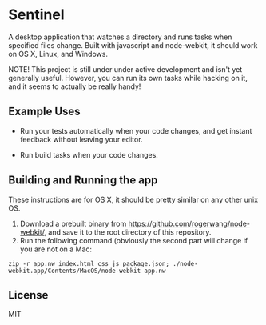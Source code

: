 Sentinel
========

A desktop application that watches a directory and runs tasks when
specified files change. Built with javascript and node-webkit, it should
work on OS X, Linux, and Windows.

NOTE! This project is still under under active development and isn't yet
generally useful. However, you can run its own tasks while hacking on it,
and it seems to actually be really handy!


Example Uses
------------

* Run your tests automatically when your code changes, and get instant
  feedback without leaving your editor.

* Run build tasks when your code changes.


Building and Running the app
----------------------------

These instructions are for OS X, it should be pretty similar on any other unix OS.

1. Download a prebuilt binary from https://github.com/rogerwang/node-webkit/,
   and save it to the root directory of this repository.
2. Run the following command (obviously the second part will change if you are
   not on a Mac:

```
zip -r app.nw index.html css js package.json; ./node-webkit.app/Contents/MacOS/node-webkit app.nw
```


License
-------
MIT
